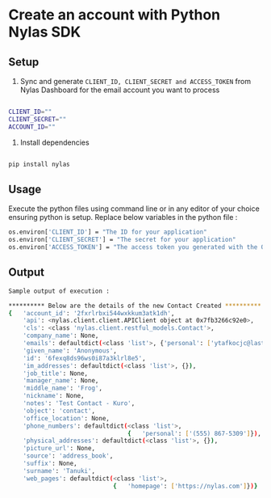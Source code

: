 # Create an account with Python Nylas SDK

  

## Setup

  

1) Sync and generate `CLIENT_ID, CLIENT_SECRET and ACCESS_TOKEN` from Nylas Dashboard for the email account you want to process

  

```bash

CLIENT_ID=""
CLIENT_SECRET=""
ACCOUNT_ID=""

```

  

1) Install dependencies

  

```bash

pip install nylas

```

  

## Usage

  

Execute the python files using command line or in any editor of your choice ensuring python is setup. Replace below variables in the python file :

  

```bash
os.environ['CLIENT_ID'] = "The ID for your application"
os.environ['CLIENT_SECRET'] = "The secret for your application"
os.environ['ACCESS_TOKEN'] = "The access token you generated with the Quick Start application.

```

  

## Output

  

```bash
Sample output of execution :

********** Below are the details of the new Contact Created **********
{   'account_id': '2fxrlrbxi544wxkkum3atk1dh',
    'api': <nylas.client.client.APIClient object at 0x7fb3266c92e0>,
    'cls': <class 'nylas.client.restful_models.Contact'>,
    'company_name': None,
    'emails': defaultdict(<class 'list'>, {'personal': ['ytafkocjc@laste.ml']}),
    'given_name': 'Anonymous',
    'id': '6fexq8ds96ws0i87a3klrl8e5',
    'im_addresses': defaultdict(<class 'list'>, {}),
    'job_title': None,
    'manager_name': None,
    'middle_name': 'Frog',
    'nickname': None,
    'notes': 'Test Contact - Kuro',
    'object': 'contact',
    'office_location': None,
    'phone_numbers': defaultdict(<class 'list'>,
                                 {   'personal': ['(555) 867-5309']}),
    'physical_addresses': defaultdict(<class 'list'>, {}),
    'picture_url': None,
    'source': 'address_book',
    'suffix': None,
    'surname': 'Tanuki',
    'web_pages': defaultdict(<class 'list'>,
                             {   'homepage': ['https://nylas.com']})}

```